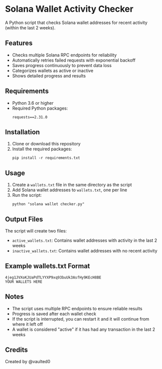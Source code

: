 # Solana Wallet Activity Checker

A Python script that checks Solana wallet addresses for recent activity (within the last 2 weeks).

## Features

- Checks multiple Solana RPC endpoints for reliability
- Automatically retries failed requests with exponential backoff
- Saves progress continuously to prevent data loss
- Categorizes wallets as active or inactive
- Shows detailed progress and results

## Requirements

- Python 3.6 or higher
- Required Python packages:
  ```
  requests==2.31.0
  ```

## Installation

1. Clone or download this repository
2. Install the required packages:
   ```
   pip install -r requirements.txt
   ```

## Usage

1. Create a `wallets.txt` file in the same directory as the script
2. Add Solana wallet addresses to `wallets.txt`, one per line
3. Run the script:
   ```
   python "solana wallet checker.py"
   ```

## Output Files

The script will create two files:
- `active_wallets.txt`: Contains wallet addresses with activity in the last 2 weeks
- `inactive_wallets.txt`: Contains wallet addresses with no recent activity

## Example wallets.txt Format

```
4jeg1JVXoKJUaPdTLYYXP9xq93buUk3AsfHy9KEcH8BE
YOUR WALLETS HERE
```

## Notes

- The script uses multiple RPC endpoints to ensure reliable results
- Progress is saved after each wallet check
- If the script is interrupted, you can restart it and it will continue from where it left off
- A wallet is considered "active" if it has had any transaction in the last 2 weeks

## Credits

Created by @vaulted0 